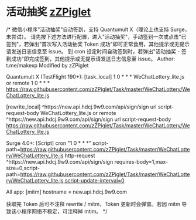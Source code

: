 # 活动抽奖 [zZPiglet](https://github.com/zZPiglet/Task/tree/master/WeChatLottery)

/*
微信小程序"活动抽奖"自动签到，支持 Quantumult X（理论上也支持 Surge，未尝试）。
请先按下述方法进行配置，进入"活动抽奖"，手动签到一次或点击"已签到"，若弹出"首次写入活动抽奖 Token 成功"即可正常食用，其他提示或无提示请发送日志信息至 issue。
到 cron 设定时间自动签到时，若弹出"活动抽奖 - 签到成功"即完成签到，其他提示或无提示请发送日志信息至 issue。
Author: t.me/makexp
Modified by zZPiglet

Quantumult X (TestFlight 190+):
[task_local]
1 0 * * * WeChatLottery_lite.js
or remote
1 0 * * * https://raw.githubusercontent.com/zZPiglet/Task/master/WeChatLottery/WeChatLottery_lite.js

[rewrite_local]
^https:\/\/new\.api\.hdcj\.9w9\.com\/api\/sign\/sign url script-request-body WeChatLottery_lite.js
or remote
^https:\/\/new\.api\.hdcj\.9w9\.com\/api\/sign\/sign url script-request-body https://raw.githubusercontent.com/zZPiglet/Task/master/WeChatLottery/WeChatLottery_lite.js

Surge 4.0+:
[Script]
cron "1 0 * * *" script-path=https://raw.githubusercontent.com/zZPiglet/Task/master/WeChatLottery/WeChatLottery_lite.js
http-request ^https:\/\/new\.api\.hdcj\.9w9\.com\/api\/sign\/sign requires-body=1,max-size=0,script-path=https://raw.githubusercontent.com/zZPiglet/Task/master/WeChatLottery/WeChatLottery_lite.js,script-update-interval=0


All app:
[mitm]
hostname = new.api.hdcj.9w9.com

获取完 Token 后可不注释 rewrite / mitm，Token 更新时会弹窗。若因 mitm 导致该小程序网络不稳定，可注释掉 mtim。
*/
